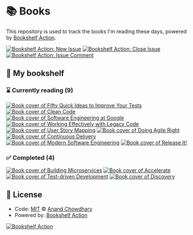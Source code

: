 # 📚 Books

This repository is used to track the books I'm reading these days, powered by [Bookshelf Action](https://github.com/AnandChowdhary/bookshelf-action).

[![Bookshelf Action: New Issue](https://github.com/AnandChowdhary/books/workflows/Bookshelf%20Action:%20New%20Issue/badge.svg)](https://github.com/AnandChowdhary/bookshelf-action/actions?query=workflow%3A%Bookshelf+Action%3A+New+Issue%22)
[![Bookshelf Action: Close Issue](https://github.com/AnandChowdhary/books/workflows/Bookshelf%20Action:%20Close%20Issue/badge.svg)](https://github.com/AnandChowdhary/bookshelf-action/actions?query=workflow%3A%Bookshelf+Action%3A+Close+Issue%22)
[![Bookshelf Action: Issue Comment](https://github.com/AnandChowdhary/books/workflows/Bookshelf%20Action:%20Issue%20Comment/badge.svg)](https://github.com/AnandChowdhary/bookshelf-action/actions?query=workflow%3A%Bookshelf+Action%3A+Issue+Comment%22)

## 📖 My bookshelf

<!--start:bookshelf-action-->
### ⌛ Currently reading (9)

[![Book cover of Fifty Quick Ideas to Improve Your Tests](https://images.weserv.nl/?url=http%3A%2F%2Fbooks.google.com%2Fbooks%2Fcontent%3Fid%3DRe3FsgEACAAJ%26printsec%3Dfrontcover%26img%3D1%26zoom%3D1%26source%3Dgbs_api&w=128&h=196&fit=contain)](https://github.com/ryanlevell/books/issues/19 "Fifty Quick Ideas to Improve Your Tests by Gojko Adzic, David Evans, Tom Roden")
[![Book cover of Clean Code](https://images.weserv.nl/?url=http%3A%2F%2Fbooks.google.com%2Fbooks%2Fcontent%3Fid%3DhjEFCAAAQBAJ%26printsec%3Dfrontcover%26img%3D1%26zoom%3D1%26edge%3Dcurl%26source%3Dgbs_api&w=128&h=196&fit=contain)](https://github.com/ryanlevell/books/issues/18 "Clean Code by Robert C. Martin")
[![Book cover of Software Engineering at Google](https://images.weserv.nl/?url=http%3A%2F%2Fbooks.google.com%2Fbooks%2Fcontent%3Fid%3DV3TTDwAAQBAJ%26printsec%3Dfrontcover%26img%3D1%26zoom%3D1%26edge%3Dcurl%26source%3Dgbs_api&w=128&h=196&fit=contain)](https://github.com/ryanlevell/books/issues/17 "Software Engineering at Google by Titus Winters, Tom Manshreck, Hyrum Wright")
[![Book cover of Working Effectively with Legacy Code](https://images.weserv.nl/?url=http%3A%2F%2Fbooks.google.com%2Fbooks%2Fcontent%3Fid%3DfB6s_Z6g0gIC%26printsec%3Dfrontcover%26img%3D1%26zoom%3D1%26edge%3Dcurl%26source%3Dgbs_api&w=128&h=196&fit=contain)](https://github.com/ryanlevell/books/issues/16 "Working Effectively with Legacy Code by Michael Feathers")
[![Book cover of User Story Mapping](https://images.weserv.nl/?url=http%3A%2F%2Fbooks.google.com%2Fbooks%2Fcontent%3Fid%3D4YZyBAAAQBAJ%26printsec%3Dfrontcover%26img%3D1%26zoom%3D1%26edge%3Dcurl%26source%3Dgbs_api&w=128&h=196&fit=contain)](https://github.com/ryanlevell/books/issues/14 "User Story Mapping by Jeff Patton, Peter Economy")
[![Book cover of Doing Agile Right](https://images.weserv.nl/?url=http%3A%2F%2Fbooks.google.com%2Fbooks%2Fcontent%3Fid%3DlVmnDwAAQBAJ%26printsec%3Dfrontcover%26img%3D1%26zoom%3D1%26edge%3Dcurl%26source%3Dgbs_api&w=128&h=196&fit=contain)](https://github.com/ryanlevell/books/issues/12 "Doing Agile Right by Darrell K. Rigby, Sarah Elk, Steven H. Berez")
[![Book cover of Continuous Delivery](https://images.weserv.nl/?url=http%3A%2F%2Fbooks.google.com%2Fbooks%2Fcontent%3Fid%3D6ADDuzere-YC%26printsec%3Dfrontcover%26img%3D1%26zoom%3D1%26edge%3Dcurl%26source%3Dgbs_api&w=128&h=196&fit=contain)](https://github.com/ryanlevell/books/issues/9 "Continuous Delivery by Jez Humble, David Farley")
[![Book cover of Modern Software Engineering](https://images.weserv.nl/?url=http%3A%2F%2Fbooks.google.com%2Fbooks%2Fcontent%3Fid%3DZKxHzgEACAAJ%26printsec%3Dfrontcover%26img%3D1%26zoom%3D1%26source%3Dgbs_api&w=128&h=196&fit=contain)](https://github.com/ryanlevell/books/issues/8 "Modern Software Engineering by David Farley")
[![Book cover of Release It!](https://images.weserv.nl/?url=http%3A%2F%2Fbooks.google.com%2Fbooks%2Fcontent%3Fid%3DUg9QDwAAQBAJ%26printsec%3Dfrontcover%26img%3D1%26zoom%3D1%26edge%3Dcurl%26source%3Dgbs_api&w=128&h=196&fit=contain)](https://github.com/ryanlevell/books/issues/2 "Release It! by Michael T. Nygard")

### ✅ Completed (4)

[![Book cover of Building Microservices](https://images.weserv.nl/?url=http%3A%2F%2Fbooks.google.com%2Fbooks%2Fcontent%3Fid%3D1uUDoQEACAAJ%26printsec%3Dfrontcover%26img%3D1%26zoom%3D1%26source%3Dgbs_api&w=128&h=196&fit=contain)](https://github.com/ryanlevell/books/issues/6 "Building Microservices by Sam Newman completed in 2 weeks on July 2022")
[![Book cover of Accelerate](https://images.weserv.nl/?url=http%3A%2F%2Fbooks.google.com%2Fbooks%2Fcontent%3Fid%3DKax-DwAAQBAJ%26printsec%3Dfrontcover%26img%3D1%26zoom%3D1%26edge%3Dcurl%26source%3Dgbs_api&w=128&h=196&fit=contain)](https://github.com/ryanlevell/books/issues/5 "Accelerate by Nicole Forsgren PhD, Jez Humble, Gene Kim completed in 1 day on July 2022")
[![Book cover of Test-driven Development](https://images.weserv.nl/?url=http%3A%2F%2Fbooks.google.com%2Fbooks%2Fcontent%3Fid%3DCUlsAQAAQBAJ%26printsec%3Dfrontcover%26img%3D1%26zoom%3D1%26edge%3Dcurl%26source%3Dgbs_api&w=128&h=196&fit=contain)](https://github.com/ryanlevell/books/issues/3 "Test-driven Development by Kent Beck completed in 1 week on July 2022")
[![Book cover of Discovery](https://images.weserv.nl/?url=http%3A%2F%2Fbooks.google.com%2Fbooks%2Fcontent%3Fid%3DFwLGswEACAAJ%26printsec%3Dfrontcover%26img%3D1%26zoom%3D1%26source%3Dgbs_api&w=128&h=196&fit=contain)](https://github.com/ryanlevell/books/issues/1 "Discovery by Gáspár Nagy completed in 14 hours on May 2022")

<!--end:bookshelf-action-->

## 📄 License

- Code: [MIT](./LICENSE) © [Anand Chowdhary](https://anandchowdhary.com)
- Powered by: [Bookshelf Action](https://github.com/AnandChowdhary/bookshelf-action)

[![Bookshelf Action](https://github.com/AnandChowdhary/bookshelf-action/blob/HEAD/assets/logo.svg)](https://github.com/AnandChowdhary/bookshelf-action)
